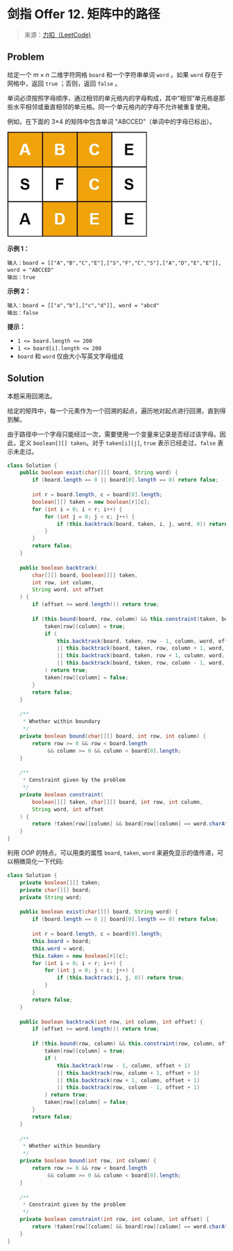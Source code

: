 # 剑指 Offer 12. 矩阵中的路径

> 来源：[力扣（LeetCode)](https://leetcode-cn.com/problems/ju-zhen-zhong-de-lu-jing-lcof)

## Problem

给定一个 $m \times n$ 二维字符网格 `board` 和一个字符串单词 `word` 。如果 `word` 存在于网格中，返回 `true` ；否则，返回 `false` 。

单词必须按照字母顺序，通过相邻的单元格内的字母构成，其中“相邻”单元格是那些水平相邻或垂直相邻的单元格。同一个单元格内的字母不允许被重复使用。

例如，在下面的 3×4 的矩阵中包含单词 "ABCCED"（单词中的字母已标出）。

![picture 1](images/Offer12/pic_1624857808285_20210628132330_64.png)  

**示例 1：**

```
输入：board = [["A","B","C","E"],["S","F","C","S"],["A","D","E","E"]], word = "ABCCED"
输出：true
```

**示例 2：**

```
输入：board = [["a","b"],["c","d"]], word = "abcd"
输出：false
```

**提示：**

- `1 <= board.length <= 200`
- `1 <= board[i].length <= 200`
- `board` 和 `word` 仅由大小写英文字母组成

## Solution

本题采用回溯法。

给定的矩阵中，每一个元素作为一个回溯的起点，遍历地对起点进行回溯，直到得到解。

由于路径中一个字母只能经过一次，需要使用一个变量来记录是否经过该字母。因此，定义 `boolean[][] taken`。对于 `taken[i][j]`, `true` 表示已经走过，`false` 表示未走过。

```java
class Solution {
    public boolean exist(char[][] board, String word) {
        if (board.length == 0 || board[0].length == 0) return false;

        int r = board.length, c = board[0].length;
        boolean[][] taken = new boolean[r][c];
        for (int i = 0; i < r; i++) {
            for (int j = 0; j < c; j++) {
                if (this.backtrack(board, taken, i, j, word, 0)) return true;
            }
        }
        return false;
    }

    public boolean backtrack(
        char[][] board, boolean[][] taken,
        int row, int column,
        String word, int offset
    ) {
        if (offset >= word.length()) return true;

        if (this.bound(board, row, column) && this.constraint(taken, board, row, column, word, offset)) {
            taken[row][column] = true;
            if (
                this.backtrack(board, taken, row - 1, column, word, offset + 1)
                || this.backtrack(board, taken, row, column + 1, word, offset + 1)
                || this.backtrack(board, taken, row + 1, column, word, offset + 1)
                || this.backtrack(board, taken, row, column - 1, word, offset + 1)
            ) return true;
            taken[row][column] = false;
        }
        return false;
    }

    /**
     * Whether within boundary
     */
    private boolean bound(char[][] board, int row, int column) {
        return row >= 0 && row < board.length
             && column >= 0 && column < board[0].length;
    }

    /**
     * Constraint given by the problem
     */
    private boolean constraint(
        boolean[][] taken, char[][] board, int row, int column,
        String word, int offset
    ) {
        return !taken[row][column] && board[row][column] == word.charAt(offset);
    }
}
```

利用 *OOP* 的特点，可以用类的属性 `board`, `taken`, `word` 来避免显示的值传递，可以稍微简化一下代码:

```java
class Solution {
    private boolean[][] taken;
    private char[][] board;
    private String word;

    public boolean exist(char[][] board, String word) {
        if (board.length == 0 || board[0].length == 0) return false;

        int r = board.length, c = board[0].length;
        this.board = board;
        this.word = word;
        this.taken = new boolean[r][c];
        for (int i = 0; i < r; i++) {
            for (int j = 0; j < c; j++) {
                if (this.backtrack(i, j, 0)) return true;
            }
        }
        return false;
    }

    public boolean backtrack(int row, int column, int offset) {
        if (offset >= word.length()) return true;

        if (this.bound(row, column) && this.constraint(row, column, offset)) {
            taken[row][column] = true;
            if (
                this.backtrack(row - 1, column, offset + 1)
                || this.backtrack(row, column + 1, offset + 1)
                || this.backtrack(row + 1, column, offset + 1)
                || this.backtrack(row, column - 1, offset + 1)
            ) return true;
            taken[row][column] = false;
        }
        return false;
    }

    /**
     * Whether within boundary
     */
    private boolean bound(int row, int column) {
        return row >= 0 && row < board.length
             && column >= 0 && column < board[0].length;
    }

    /**
     * Constraint given by the problem
     */
    private boolean constraint(int row, int column, int offset) {
        return !taken[row][column] && board[row][column] == word.charAt(offset);
    }
}
```
